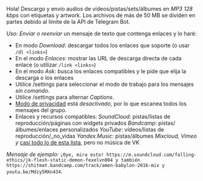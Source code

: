 Hola! Descargo y envío audios de vídeos/pistas/sets/álbumes en *MP3 128 kbps* con etiquetas y artwork. Los archivos de más de 50 MB se dividen en partes debido al límite de la API de Telegram Bot.

*Uso:*
_Enviar o reenviar_ un mensaje de texto que contenga enlaces y lo haré:
- En modo *Download*: descargar todos los enlaces que soporte (o usar `/dl <links>`)
- En el modo *Enlaces*: mostrar las URL de descarga directa de cada enlace (o utilizar `/link <links>`)
- En el modo *Ask*: busca los enlaces compatibles y le pide que elija la descarga o los enlaces
- Utilice /settings para seleccionar el modo de trabajo para los mensajes *sin comando*.
- Utilice /settings para alternar *Captions*.
- [Modo de privacidad](https://core.telegram.org/bots#privacy-mode) está _desactivado_, por lo que escanea todos los mensajes del grupo.
- Enlaces y recursos compatibles:
*SoundCloud*: pistas/listas de reproducción/páginas con widgets privados
*Bandcamp*: pistas/álbumes/enlaces personalizados
*YouTube*: vídeos/listas de reproducción/_no_vidas
*Yandex.Music*: pistas/álbumes
*Mixcloud, Vimeo y* [casi todo lo de esta lista](https://ytdl-org.github.io/youtube-dl/supportedsites.html), pero no música de VK

*Mensaje de ejemplo:*
`¡Oye, mira esto! https://m.soundcloud.com/falling-ethics/jk-flesh-static-demon-fexelvn004 y también https://shitmat.bandcamp.com/track/amen-babylon-2016-mix y youtu.be/Mdzy5RKn434`.